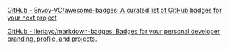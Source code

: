 
[GitHub - Envoy-VC/awesome-badges: A curated list of GitHub badges for your next project](https://github.com/Envoy-VC/awesome-badges)

[GitHub - Ileriayo/markdown-badges: Badges for your personal developer branding, profile, and projects.](https://github.com/Ileriayo/markdown-badges)
